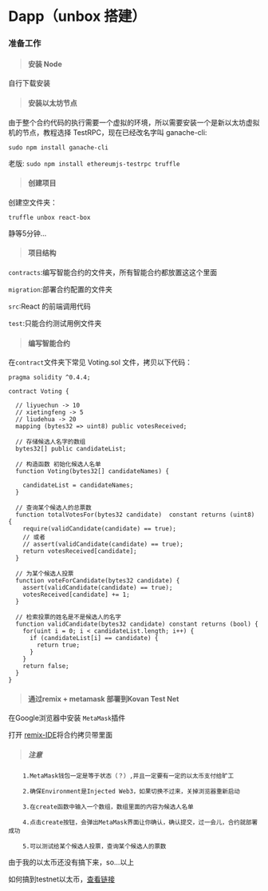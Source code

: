 # Dapp（unbox 搭建）

### 准备工作

>#### 安装 Node 

自行下载安装

>#### 安装以太坊节点

由于整个合约代码的执行需要一个虚拟的环境，所以需要安装一个是新以太坊虚拟机的节点，教程选择 TestRPC，现在已经改名字叫 ganache-cli:

`sudo npm install ganache-cli`

老版: `sudo npm install ethereumjs-testrpc truffle`

>#### 创建项目

创建空文件夹：

`truffle unbox react-box`

静等5分钟...

>#### 项目结构

`contracts`:编写智能合约的文件夹，所有智能合约都放置这这个里面

`migration`:部署合约配置的文件夹

`src`:React 的前端调用代码

`test`:只能合约测试用例文件夹

>#### 编写智能合约

在`contract`文件夹下常见 Voting.sol 文件，拷贝以下代码：

    pragma solidity ^0.4.4;

    contract Voting {

      // liyuechun -> 10
      // xietingfeng -> 5
      // liudehua -> 20
      mapping (bytes32 => uint8) public votesReceived;

      // 存储候选人名字的数组
      bytes32[] public candidateList;

      // 构造函数 初始化候选人名单
      function Voting(bytes32[] candidateNames) {

        candidateList = candidateNames;
      }

      // 查询某个候选人的总票数
      function totalVotesFor(bytes32 candidate)  constant returns (uint8) {
        require(validCandidate(candidate) == true);
        // 或者
        // assert(validCandidate(candidate) == true);
        return votesReceived[candidate];
      }

      // 为某个候选人投票
      function voteForCandidate(bytes32 candidate) {
        assert(validCandidate(candidate) == true);
        votesReceived[candidate] += 1;
      }

      // 检索投票的姓名是不是候选人的名字
      function validCandidate(bytes32 candidate) constant returns (bool) {
        for(uint i = 0; i < candidateList.length; i++) {
          if (candidateList[i] == candidate) {
            return true;
          }
        }
        return false;
      }
    }

>#### 通过remix + metamask 部署到Kovan Test Net

在Google浏览器中安装 `MetaMask`插件

打开 [remix-IDE](http://remix.ethereum.org/)将合约拷贝带里面

>##### 注意

        1.MetaMask钱包一定是等于状态（？）,并且一定要有一定的以太币支付给旷工
        
        2.确保Environment是Injected Web3，如果切换不过来，关掉浏览器重新启动
        
        3.在create函数中输入一个数组，数组里面的内容为候选人名单
        
        4.点击create按钮，会弹出MetaMask界面让你确认，确认提交，过一会儿，合约就部署成功
      
        5.可以测试给某个候选人投票，查询某个候选人的票数
        
由于我的以太币还没有搞下来，so...以上

如何搞到testnet以太币，[查看链接](https://blog.csdn.net/fidelhl/article/details/52573274)
